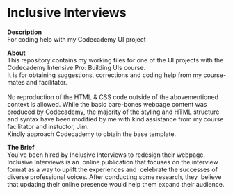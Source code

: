 ﻿# Inclusive Interviews
<strong>Description</strong><br />
For coding help with my Codecademy UI project

<strong>About</strong><br />
This repository contains my working files for one of the UI projects with the Codecademy Intensive Pro: Building UIs course.<br />
It is for obtaining suggestions, corrections and coding help from my course-mates and facilitator.<br /><br />
No reproduction of the HTML & CSS code outside of the abovementioned context is allowed. 
While the basic bare-bones webpage content was produced by Codecademy, the majority of the styling and HTML structure and syntax have been modified by me with kind assistance from my course facilitator and instuctor, Jim.<br />
Kindly approach Codecademy to obtain the base template.

<strong>The Brief</strong><br />
You've been hired by ​Inclusive Interviews​ to redesign their webpage. ​Inclusive Interviews​ is an  online publication that focuses on the interview format as a way to uplift the experiences and  celebrate the successes of diverse professional voices. After conducting some research, they  believe that updating their online presence would help them expand their audience.
